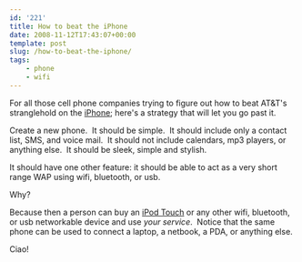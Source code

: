 ```yaml
---
id: '221'
title: How to beat the iPhone
date: 2008-11-12T17:43:07+00:00
template: post
slug: /how-to-beat-the-iphone/
tags:
    - phone
    - wifi
---
```


For all those cell phone companies trying to figure out how to beat AT&T's
stranglehold on the [iPhone](http://en.wikipedia.org/wiki/IPhone); here's a
strategy that will let you go past it.

Create a new phone.  It should be simple.  It should include only a contact
list, SMS, and voice mail.  It should not include calendars, mp3 players, or
anything else.  It should be sleek, simple and stylish.

It should have one other feature: it should be able to act as a very short
range WAP using wifi, bluetooth, or usb.

Why?

Because then a person can buy an
[iPod Touch](http://en.wikipedia.org/wiki/IPod_touch) or any other wifi,
bluetooth, or usb networkable device and use _your service_.  Notice that the
same phone can be used to connect a laptop, a netbook, a PDA, or anything
else.

Ciao!

